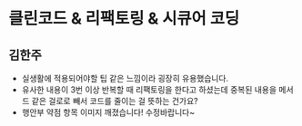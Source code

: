 # 클린코드 & 리팩토링 & 시큐어 코딩

## 김한주
- 실생활에 적용되어야할 팁 같은 느낌이라 굉장히 유용했습니다.
- 유사한 내용이 3번 이상 반복할 때 리팩토링을 한다고 하셨는데 중복된 내용을 메서드 같은 걸로로 빼서 코드를 줄이는 걸 뜻하는 건가요?
- 행안부 약점 항목 이미지 깨졌습니다! 수정바랍니다~
